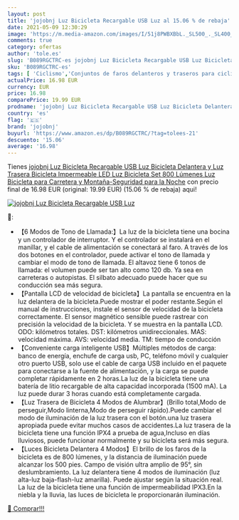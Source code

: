 ```yaml
---
layout: post
title: 'jojobnj Luz Bicicleta Recargable USB Luz al 15.06 % de rebaja'
date: 2021-05-09 12:30:29
image: 'https://m.media-amazon.com/images/I/51j8PWBXBbL._SL500_._SL400_.jpg'
comments: true
category: ofertas
author: 'tole.es'
slug: 'B089RGCTRC-es jojobnj Luz Bicicleta Recargable USB Luz Bicicleta...'
sku: 'B089RGCTRC-es'
tags: [ 'Ciclismo','Conjuntos de faros delanteros y traseros para ciclismo','Deportes y aire libre','Luces y reflectores de ciclismo','Ropa y equipo para deportes','bicicleta','jojobnj', ]
actualPrice: 16.98 EUR
currency: EUR
price: 16.98
comparePrice: 19.99 EUR
prodname: 'jojobnj Luz Bicicleta Recargable USB Luz Bicicleta Delantera y Luz Trasera Bicicleta Impermeable LED Luz Bicicleta Set 800 Lúmenes Luz Bicicleta para Carretera y Montaña-Seguridad para la Noche'
country: 'es'
flag: '🇪🇸'
brand: 'jojobnj'
buyurl: 'https://www.amazon.es/dp/B089RGCTRC/?tag=tolees-21'
descuento: '15.06'
average: '16.98'
---
```


Tienes [jojobnj Luz Bicicleta Recargable USB Luz Bicicleta Delantera y Luz Trasera Bicicleta Impermeable LED Luz Bicicleta Set 800 Lúmenes Luz Bicicleta para Carretera y Montaña-Seguridad para la Noche](https://www.amazon.es/dp/B089RGCTRC/?tag=tolees-21) con precio final de  16.98 EUR (original: 19.99 EUR) (15.06 %  de rebaja) aqui!

[![jojobnj Luz Bicicleta Recargable USB Luz](https://m.media-amazon.com/images/I/51j8PWBXBbL._SL500_._SL400_.jpg)](https://www.amazon.es/dp/B089RGCTRC/?tag=tolees-21)

🔎:

- 【6 Modos de Tono de Llamada:】La luz de la bicicleta tiene una bocina y un controlador de interruptor. Y el controlador se instalará en el manillar, y el cable de alimentación se conectará al faro. A través de los dos botones en el controlador, puede activar el tono de llamada y cambiar el modo de tono de llamada. El altavoz tiene 6 tonos de llamada: el volumen puede ser tan alto como 120 db. Ya sea en carreteras o autopistas. El silbato adecuado puede hacer que su conducción sea más segura.
- 【Pantalla LCD de velocidad de bicicleta】La pantalla se encuentra en la luz delantera de la bicicleta.Puede mostrar el poder restante.Según el manual de instrucciones, instale el sensor de velocidad de la bicicleta correctamente. El sensor magnético sensible puede rastrear con precisión la velocidad de la bicicleta. Y se muestra en la pantalla LCD. ODO: kilómetros totales. DST: kilómetros unidireccionales. MAS: velocidad máxima. AVS: velocidad media. TM: tiempo de conducción
- 【Conveniente carga inteligente USB】Múltiples métodos de carga: banco de energía, enchufe de carga usb, PC, teléfono móvil y cualquier otro puerto USB, solo use el cable de carga USB incluido en el paquete para conectarse a la fuente de alimentación, y la carga se puede completar rápidamente en 2 horas.La luz de la bicicleta tiene una batería de litio recargable de alta capacidad incorporada (1500 mA). La luz puede durar 3 horas cuando está completamente cargada.
- 【Luz Trasera de Bicicleta 4 Modos de Alumbrar】(Brillo total,Modo de perseguir,Modo linterna,Modo de perseguir rápido).Puede cambiar el modo de iluminación de la luz trasera con el botón.una luz trasera apropiada puede evitar muchos casos de accidentes.La luz trasera de la bicicleta tiene una función IPX4 a prueba de agua,Incluso en días lluviosos, puede funcionar normalmente y su bicicleta será más segura.
- 【Luces Bicicleta Delantera 4 Modos】El brillo de los faros de la bicicleta es de 800 lúmenes, y la distancia de iluminación puede alcanzar los 500 pies. Campo de visión ultra amplio de 95°, sin deslumbramiento. La luz delantera tiene 4 modos de iluminación (luz alta-luz baja-flash-luz amarilla). Puede ajustar según la situación real. La luz de la bicicleta tiene una función de impermeabilidad IPX3.En la niebla y la lluvia, las luces de bicicleta le proporcionarán iluminación.

[🛒 Comprar!!!](https://www.amazon.es/dp/B089RGCTRC/?tag=tolees-21)
